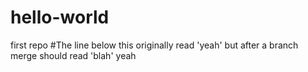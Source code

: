 # hello-world
first repo
#The line below this originally read 'yeah' but after a branch merge should read 'blah'
yeah
